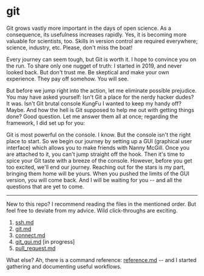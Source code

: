 # git 

Git grows vastly more important in the days of open science. As a consequence,
its usefulness increases rapidly. Yes, it is becoming more valuable for
scientists, too. Skills in version control are required everywhere; science,
industry, etc. Please, don't miss the boat! 

Every journey can seem tough, but Git is worth it. I hope to convince you on
the run. To share only one nugget of truth: I started in 2019, and never looked
back. But don't trust me. Be skeptical and make your own experience. They pay
off somehow. You will see.

But before we jump right into the action, let me eliminate possible prejudice.
You may have asked yourself: Isn't Git a place for the nerdy hacker dudes? It
was. Isn't Git brutal console KungFu I wanted to keep my handy off? Maybe. And
how the hell is Git supposed to help me out with getting things done? Good
question. Let me answer them all at once; regarding the framework, I did set up
for you:

Git is most powerful on the console. I know. But the console isn't the right
place to start. So we begin our journey by setting up a GUI (graphical user
interface) which allows you to make friends with Nanny McGill. Once you are
attached to it, you can't jump straight off the hook. Then it's time to spice
your Git taste with a breeze of the console. However, before you get too
excited, we'll end our journey. Reaching out for the stars is my part, bringing
them home will be yours. When you pushed the limits of the GUI version, you
will come back. And I will be waiting for you -- and all the questions that are
yet to come.

---

New to this repo? I recommend reading the files in the mentioned order. But
feel free to deviate from my advice. Wild click-throughs are exciting.

1. [ssh.md](./ssh.md) 
2. [git.md](./git.md) 
3. [connect.md](./connect.md)
4. [git_gui.md](./git.md) [in progress]
5. [pull_request.md](./pull_request.md) 

What else? Ah, there is a command reference: [reference.md](./reference.md) --
and I started gathering and documenting useful workflows. 
